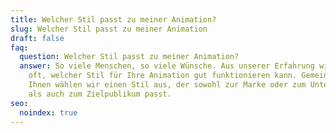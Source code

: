 ```yaml
---
title: Welcher Stil passt zu meiner Animation?
slug: Welcher Stil passt zu meiner Animation
draft: false
faq:
  question: Welcher Stil passt zu meiner Animation?
  answer: So viele Menschen, so viele Wünsche. Aus unserer Erfahrung wissen wir
    oft, welcher Stil für Ihre Animation gut funktionieren kann. Gemeinsam mit
    Ihnen wählen wir einen Stil aus, der sowohl zur Marke oder zum Unternehmen
    als auch zum Zielpublikum passt.
seo:
  noindex: true
---
```

